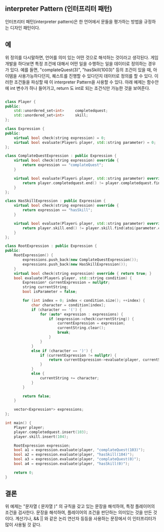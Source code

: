 ## interpreter Pattern (인터프리터 패턴)

인터프리터 패턴(interpreter pattern)은 한 언어에서 문들을 평가하는 방법을 규정하는 디자인 패턴이다.

## 예

위 정의를 다시말하면, 언어를 의미 있는 어떤 것으로 해석하는 것이라고 생각된다. 게임 개발을 하다보면 특정 조건에 대해서 어떤 일을 수행하는 일을 데이터로 정의하는 경우가 있다. 예를 들면, "complateQuest(3)", "hasSkill(1003)" 등의 조건이 있을 때, 아이템을 사용가능하다던지, 퀘스트를 진행할 수 있다던지 데이터로 정의를 할 수 있다. 이러한 조건들을 파싱할 때 이 interpreter Pattern을 사용할 수 있다. 아래 예제는 함수안에 int 변수가 하나 들어가고, return 도 int로 되는 조건식만 가능한 것을 보여준다.

```c++

class Player {
public:
    std::unordered_set<int>     completedquest;
    std::unordered_set<int>     skill;
};

class Expression {
public:
    virtual bool check(string expression) = 0;
    virtual bool evaluate(Player& player, std::string parameter) = 0;
};

class ComplateQuestExpression : public Expression {
    virtual bool check(string expression) override {
        return expression == "complateQuest";
    }

    virtual bool evaluate(Player& player, std::string parameter) override {
        return player.completedquest.end() != player.completedquest.find(atoi(parameter.c_str()));
    }
};

class HasSkillExpression : public Expression {
    virtual bool check(string expression) override {
        return expression == "hasSkill";
    }

    virtual bool evaluate(Player& player, std::string parameter) override {
        return player.skill.end() != player.skill.find(atoi(parameter.c_str()));
    }
};

class RootExpression : public Expression {
public:
    RootExpression() {
        expressions.push_back(new ComplateQuestExpression());
        expressions.push_back(new HasSkillExpression());
    }
    virtual bool check(string expression) override { return true; }
    bool evaluate(Player& player, std::string condition) {
        Expression* currentExpression = nullptr;
        string currentString;
        bool isParameter = false;

        for (int index = 0; index < condition.size(); ++index) {
            char character = condition[index];
            if (character == '(') {
                for (auto* expression : expressions) {
                    if (expression->check(currentString)) {
                        currentExpression = expression;
                        currentString.clear();
                        break;
                    }
                }
            }
            else if (character == ')') {
                if (currentExpression != nullptr) {
                    return currentExpression->evaluate(player, currentString.c_str());
                }
            }
            else {
                currentString += character;
            }
        }

        return false;
    }

    vector<Expression*> expressions;
};

int main() {
    Player player;
    player.completedquest.insert(103);
    player.skill.insert(104);

    RootExpression expression;
    bool a1 = expression.evaluate(player, "complateQuest(103)");
    bool a2 = expression.evaluate(player, "hasSkill(104)");
    bool a3 = expression.evaluate(player, "complateQuest(0)");
    bool a4 = expression.evaluate(player, "hasSkill(0)");

    return 0;
}

```

## 결론

위 예제는 "문자열 ( 문자열 )" 의 규칙을 갖고 있는 문장을 해석하여, 특정 플레이어의 조건을 검사한다. 문장을 해석하여, 플레이어의 조건을 판단하는 의미있는 것을 만든 것이다. 계산기나, && || 와 같은 논리 연산자 등등을 사용하는 문장에서 이 인터프리터가 많이 사용될 것 같다.